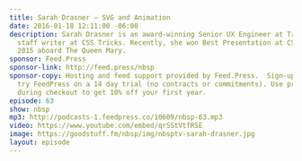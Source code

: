 ```yaml
---
title: Sarah Drasner — SVG and Animation
date: 2016-01-18 12:11:00 -06:00
description: Sarah Drasner is an award-winning Senior UX Engineer at Trulia and a
  staff writer at CSS Tricks. Recently, she won Best Presentation at CSS Dev Conf
  2015 aboard The Queen Mary.
sponsor: Feed.Press
sponsor-link: http://feed.press/nbsp
sponsor-copy: Hosting and feed support provided by Feed.Press.  Sign-up today and
  try FeedPress on a 14 day trial (no contracts or commitments). Use promo code *nbsp*
  during checkout to get 10% off your first year.
episode: 63
show: nbsp
mp3: http://podcasts-1.feedpress.co/10609/nbsp-63.mp3
video: https://www.youtube.com/embed/qrSStVtfRSE
image: https://goodstuff.fm/nbsp/img/nbsptv-sarah-drasner.jpg
layout: episode
---
```



